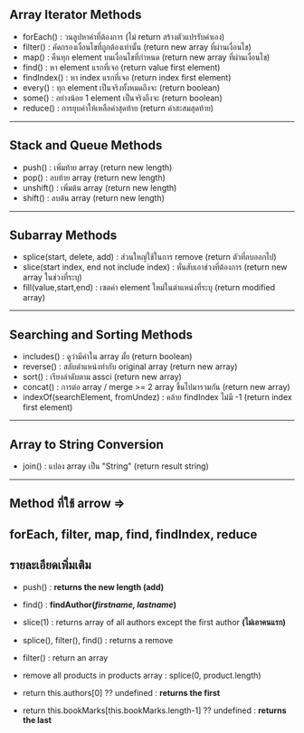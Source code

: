 ## Array Iterator Methods
- forEach() : วนลูปหาค่าที่ต้องการ (ไม่ return สร้างตัวแปรรับค่าเอง)
- filter() : คัดกรองเงื่อนไขที่ถูกต้องเท่านั้น (return new array ที่ผ่านเงื่อนไข)
- map() : คืนทุก element บนเงื่อนไขที่กำหนด (return new array ที่ผ่านเงื่อนไข)
- find() : หา element แรกที่เจอ (return value first element)
- findIndex() : หา index แรกที่เจอ (return index first element)
- every() : ทุก element เป็นจริงทั้งหมดถึงจะ (return boolean)
- some() : อย่างน้อย 1 element เป็นจริงถึงจะ (return boolean)
- reduce() : การยุบค่าให้เหลือค่าสุดท้าย (return ค่าสะสมสุดท้าย)
---

## Stack and Queue Methods
- push() : เพิ่มท้าย array (return new length)
- pop() : ลบท้าย array (return new length)
- unshift() : เพิ่มต้น array (return new length)
- shift() : ลบต้น array (return new length)
---

## Subarray Methods
- splice(start, delete, add) : ส่วนใหญ่ใช้ในการ remove (return ตัวที่ลบออกไป)
- slice(start index, end not include index) : หั่นสับเอาช่วงที่ต้องการ (return new array ในช่วงที่ระบุ)
- fill(value,start,end) : เซตค่า element ใหม่ในตำแหน่งที่ระบุ (return modified array)
---

## Searching and Sorting Methods
- includes() : ดูว่ามีค่าใน array มั้ย (return boolean)
- reverse() : สลับตำแหน่งทำกับ original array (return new array)
- sort() : เรียงลำดับตาม assci (return new array)
- concat() : การต่อ array / merge >= 2 array ขึ้นไปมารวมกัน (return new array)
- indexOf(searchElement, fromUndez) : คล้าย findIndex ไม่มี -1 (return index first element)
---

## Array to String Conversion
- join() : แปลง array เป็น "String" (return result string)
---

## Method ที่ใช้ arrow =>
forEach, filter, map, find, findIndex, reduce
---

## รายละเอียดเพิ่มเติม
- push() : **returns the new length (add)**
- find() : **findAuthor(_firstname, lastname_)**
- slice(1) : returns array of all authors except the first author **(ไม่เอาคนแรก)**
- splice(), filter(), find() : returns a remove

- filter() : return an array 
- remove all products in products array : splice(0, product.length)
- return this.authors[0] ?? undefined : **returns the first**
- return this.bookMarks[this.bookMarks.length-1] ?? undefined : **returns the last**
